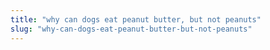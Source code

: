 ```yaml
---
title: "why can dogs eat peanut butter, but not peanuts"
slug: "why-can-dogs-eat-peanut-butter-but-not-peanuts"
---
```


